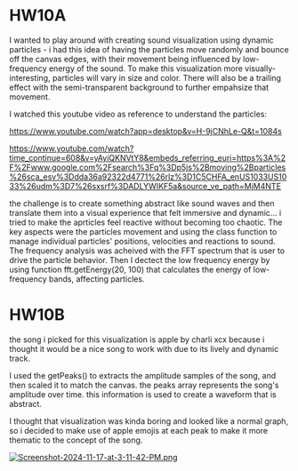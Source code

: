 
# HW10A

I wanted to play around with creating sound visualization using dynamic particles - i had this idea of having the particles move randomly and bounce off the canvas edges, with their movement being influenced by low-frequency energy of the sound. To make this visualization more visually-interesting, particles will vary in size and color. There will also be a trailing effect with the semi-transparent background to further empahsize that movement. 

I watched this youtube video as reference to understand the particles: 

https://www.youtube.com/watch?app=desktop&v=H-9jCNhLe-Q&t=1084s

https://www.youtube.com/watch?time_continue=608&v=yAyiQKNVtY8&embeds_referring_euri=https%3A%2F%2Fwww.google.com%2Fsearch%3Fq%3Dp5js%2Bmoving%2Bparticles%26sca_esv%3Ddda36a92322d4771%26rlz%3D1C5CHFA_enUS1033US1033%26udm%3D7%26sxsrf%3DADLYWIKF5a&source_ve_path=MjM4NTE

the challenge is to create something abstract like sound waves and then translate them into a visual experience that felt immersive and dynamic... i tried to make the aprticles feel reactive without becoming too chaotic. The key aspects were the particles movement and using the class function to manage individual particles' positions, velocities and reactions to sound. The frequency analysis was acheived with the FFT spectrum that is user to drive the particle behavior. Then I dectect the low frequency energy by using function fft.getEnergy(20, 100) that calculates the energy of low-frequency bands, affecting particles.

# HW10B

the song i picked for this visualization is apple by charli xcx because i thought it would be a nice song to work with due to its lively and dynamic track. 

I used the getPeaks() to extracts the amplitude samples of the song, and then scaled it to match the canvas. the peaks array represents the song's amplitude over time. this information is used to create a waveform that is abstract. 

I thought that visualization was kinda boring and looked like a normal graph, so i decided to make use of apple emojis at each peak to make it more thematic to the concept of the song. 

[![Screenshot-2024-11-17-at-3-11-42-PM.png](https://i.postimg.cc/kgw0Ynkg/Screenshot-2024-11-17-at-3-11-42-PM.png)](https://postimg.cc/3k4fdH8s)
